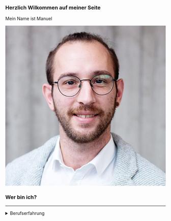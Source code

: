 ### Herzlich Wilkommen auf meiner Seite

Mein Name ist Manuel

![This is an image](1620108214591.jpg)

### Wer bin ich?

-------
<details><summary>Berufserfahrung</summary><p>
    <details><summary> **Manager IT & Kommunikation**, Sodecia Automotive Saarlouis GmbH </summary>

        * Mitarbeiterverantwortung 
        * Projektmanagement für SAP Implementierung
            * Statusmeetings und Reporting
            * Koordination und Abstimmung mit Stakeholdern und Fachbereichen
            * Kooperation mit Beratungsunternehmen
        * Support der Key & End User
            * Workshops, Training und Feedbackrunden
        * Stammdatenmanagement
        * Ansprechpartner für Industie 4.0
    </details>
    
    <details><summary> ### **Business Consultant Manufacturing & Automotive**, Scheer GmbH </summary><blockquote><p>
    
                * SAP PEO und Stammdatenmanagement
                * Systemkonfiguration und Anwendung SAP Manufacturing for Production Engineering & Operations
                * Digitalisierung in der Produktion
                * Umsetzungsstategie für Product Lifecycle Management im Engineering
                    * Stücklistentransformation DBOM-EBOM-MBOM
                    * Kollaborationsstrategie für den gesamten Wertschöpfungsprozess
                    * Produktionsentwicklungsprozess  
                * Prozessanalyse in der diskreten Fertigung
                    * Prozessmodellierung-/entwicklung und Automatisierung (RPA)
                    * Organisationsentwicklung
                * Kompetenzerweiterung
                    * Entwicklung eines Digitalen Zwillings
                    * Künstliche Intelligenz in der Produktion  
    </blockquote></details>
-------
    <details><summary> ### **Qualitätsprüfer**, AG der Dillinger Hüttenwerke </summary><blockquote><p>
    
        * Maß-/ Endkontrolle von Zahnstangen, Blechen, Behälterböden
        * Überwachung und Freigabe von Bauteilen
        * Zertifizierung von Bauteilen durch Abnahmezeugnisse 
        </blockquote></details>
    </blockquote></details>
-------     
    <details><summary> ### **CNC - Dreher**, AG der Dillinger Hüttenwerke </summary><blockquote><p>
    
        * Selbstständige Planung von Dreharbeiten (Material, Drehwerkzeuge)
        * Erstellung von Drehprogrammen
        * Herstellung von Drehteilen in Einzelteil-/ Kleinserienfertigung (Wellen, Deckel, Zapfen)
        </blockquote></details>
    </blockquote></details>
-------
    <details><summary> ### **Produktionsmitarbeiter**, AG der Dillinger Hüttenwerke </summary><blockquote><p>
    
        * Herstellung von Blechproben nach Norm (Sägen, Schleifen, Drehen, Fräsen)
        * Koordination von Wärmebehandlungen von Blechproben nach Glühparametern
        </blockquote></details>
    </blockquote></details>
-------
  
  ############################################################### 
**Manager IT & Kommunikation**, Sodecia Automotive Saarlouis GmbH 
  
* Mitarbeiterverantwortung 
* Projektmanagement für SAP Implementierung
    * Statusmeetings und Reporting
    * Koordination und Abstimmung mit Stakeholdern und Fachbereichen
    * Kooperation mit Beratungsunternehmen
* Support der Key & End User
    * Workshops, Training und Feedbackrunden
* Stammdatenmanagement
* Ansprechpartner für Industie 4.0
                     
### **Business Consultant Manufacturing & Automotive**, Scheer GmbH
* SAP PEO und Stammdatenmanagement
    * Systemkonfiguration und Anwendung SAP Manufacturing for Production Engineering & Operations
    * Digitalisierung in der Produktion
* Umsetzungsstategie für Product Lifecycle Management im Engineering
    * Stücklistentransformation DBOM-EBOM-MBOM
    * Kollaborationsstrategie für den gesamten Wertschöpfungsprozess
    * Produktionsentwicklungsprozess  
* Prozessanalyse in der diskreten Fertigung
    * Prozessmodellierung-/entwicklung und Automatisierung (RPA)
    * Organisationsentwicklung
* Kompetenzerweiterung
    * Entwicklung eines Digitalen Zwillings
    * Künstliche Intelligenz in der Produktion
        
### **Qualitätsprüfer**, AG der Dillinger Hüttenwerke
* Maß-/ Endkontrolle von Zahnstangen, Blechen, Behälterböden
* Überwachung und Freigabe von Bauteilen
* Zertifizierung von Bauteilen durch Abnahmezeugnisse
    
### **CNC - Dreher**, AG der Dillinger Hüttenwerke
* Selbstständige Planung von Dreharbeiten (Material, Drehwerkzeuge)
* Erstellung von Drehprogrammen
* Herstellung von Drehteilen in Einzelteil-/ Kleinserienfertigung (Wellen, Deckel, Zapfen)
    
### **Produktionsmitarbeiter**, AG der Dillinger Hüttenwerke
* Herstellung von Blechproben nach Norm (Sägen, Schleifen, Drehen, Fräsen)
* Koordination von Wärmebehandlungen von Blechproben nach Glühparametern

</p>
</details>

-----------
<details>
<summary>Bildungsweg</summary><p>
  
### Master of Engineering - Engineering and Management - (Note: 1,6)
Hochschule für Technik und Wirtschaft des Saarlandes, Saarbrücken

Schwerpunkt: Industrielle Produktion

Thema der Masterarbeit: „Konzept eines Nest-Greifer-Moduls als Teil einer
Schraubenbereitstellung für Direktverschraubungen“ 

### Bachelor of Engineering - Maschinenbau & Prozesstechnik -  (Note: 2,6)
Hochschule für Technik und Wirtschaft des Saarlandes, Saarbrücken

Schwerpunkt: Industrielle Produktion

Auslandssemester in Schweden am Production Technology Center, Trollhättan

Thema der Bachelorarbeit: „Development and Implementation of an Automated Robotic Nailgun System“

### Staatlich geprüfter Maschinentechniker (Note: 3,1)
Balthasar-Neumann-Technikum, Trier

Thema der Technikerarbeit: „Lochbrennschneidvorrichtung für Behälterböden“

### Ausbildung zum Zerspanungsmechaniker

</p>
</details>

-----------
  
